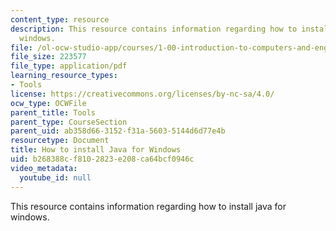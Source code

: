 ```yaml
---
content_type: resource
description: This resource contains information regarding how to install java for
  windows.
file: /ol-ocw-studio-app/courses/1-00-introduction-to-computers-and-engineering-problem-solving-spring-2012/b268388cf8102823e208ca64bcf0946c_MIT1_00S12_Insl_Java_Win.pdf
file_size: 223577
file_type: application/pdf
learning_resource_types:
- Tools
license: https://creativecommons.org/licenses/by-nc-sa/4.0/
ocw_type: OCWFile
parent_title: Tools
parent_type: CourseSection
parent_uid: ab358d66-3152-f31a-5603-5144d6d77e4b
resourcetype: Document
title: How to install Java for Windows
uid: b268388c-f810-2823-e208-ca64bcf0946c
video_metadata:
  youtube_id: null
---
```

This resource contains information regarding how to install java for windows.